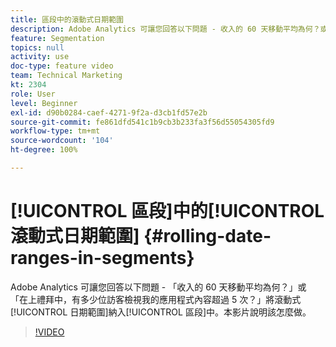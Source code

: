 ```yaml
---
title: 區段中的滾動式日期範圍
description: Adobe Analytics 可讓您回答以下問題 - 收入的 60 天移動平均為何？或 - 在上禮拜中，有多少位訪客檢視我的應用程式內容超過 5 次？將滾動式日期範圍納入區段中。本影片說明該怎麼做。
feature: Segmentation
topics: null
activity: use
doc-type: feature video
team: Technical Marketing
kt: 2304
role: User
level: Beginner
exl-id: d90b0284-caef-4271-9f2a-d3cb1fd57e2b
source-git-commit: fe861dfd541c1b9cb3b233fa3f56d55054305fd9
workflow-type: tm+mt
source-wordcount: '104'
ht-degree: 100%

---
```


# [!UICONTROL 區段]中的[!UICONTROL 滾動式日期範圍] {#rolling-date-ranges-in-segments}

Adobe Analytics 可讓您回答以下問題 - 「收入的 60 天移動平均為何？」或 「在上禮拜中，有多少位訪客檢視我的應用程式內容超過 5 次？」將滾動式[!UICONTROL 日期範圍]納入[!UICONTROL 區段]中。本影片說明該怎麼做。

>[!VIDEO](https://video.tv.adobe.com/v/25403/?quality=12)

